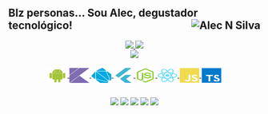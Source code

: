 ## Blz personas... Sou Alec, degustador tecnológico!<img align="right" src="https://komarev.com/ghpvc/?username=alecnsilva&label=Profile%20views&color=0e75b6&style=flat" alt="Alec N Silva" />

 <div align="center">
  <a href="https://github.com/alecnsilva">
  <img height="160em" src="https://github-readme-stats.vercel.app/api?username=alecnsilva&show_icons=true&theme=nord&include_all_commits=true&count_private=true"/>
  <img height="160em" src="https://github-readme-stats.vercel.app/api/top-langs/?username=alecnsilva&layout=compact&langs_count=7&theme=nord"/>
  <div align="center">
  <img width="820em" src="https://activity-graph.herokuapp.com/graph?username=alecnsilva&bg_color=22272E&color=7490AC&line=14292e&point=24292e&area=true&hide_border=true"/>
  </div>
</div>
<div align="center" style="display: inline_block"><br>
 <img align="center" alt="Alec-Android" height="30" width="40" src="https://raw.githubusercontent.com/devicons/devicon/master/icons/android/android-plain.svg">
 <img align="center" alt="Alec-Kt" height="30" width="40" src="https://raw.githubusercontent.com/devicons/devicon/master/icons/kotlin/kotlin-plain.svg">
 <img align="center" alt="Alec-Dart" height="30" width="40" src="https://raw.githubusercontent.com/devicons/devicon/master/icons/dart/dart-plain.svg"> 
 <img align="center" alt="Alec-Ftr" height="30" width="40" src="https://raw.githubusercontent.com/devicons/devicon/master/icons/flutter/flutter-plain.svg">
 <img align="center" alt="Alec-NodeJS" height="30" width="40" src="https://raw.githubusercontent.com/devicons/devicon/master/icons/nodejs/nodejs-original.svg"> 
 <img align="center" alt="Alec-React" height="30" width="40" src="https://raw.githubusercontent.com/devicons/devicon/master/icons/react/react-original.svg">
 <img align="center" alt="Alec-Js" height="30" width="40" src="https://raw.githubusercontent.com/devicons/devicon/master/icons/javascript/javascript-plain.svg">
 <img align="center" alt="Alec-Ts" height="30" width="40" src="https://raw.githubusercontent.com/devicons/devicon/master/icons/typescript/typescript-plain.svg">
</div>

  ##

 <div align="center"> 
  <a href="https://www.linkedin.com/in/alecnsilva/" target="_blank"><img src="https://img.shields.io/badge/-LinkedIn-%230077B5?style=for-the-badge&logo=linkedin&logoColor=white" target="_blank"></a>
  <a href = "mailto:alec.ns@pm.me"><img src="https://img.shields.io/badge/-Protonmail-%23333?style=for-the-badge&logo=protonmail&logoColor=white" target="_blank"></a>
  <a href="https://www.youtube.com/channel/UC95BrZFqghemqnEcnm0dWfA" target="_blank"><img src="https://img.shields.io/badge/YouTube-FF0000?style=for-the-badge&logo=youtube&logoColor=white" target="_blank"></a>
  <a href="https://www.twitter.com/alecnsilva/" target="_blank"><img src="https://img.shields.io/badge/-Twitter-%230077B5?style=for-the-badge&logo=twitter&logoColor=white" target="_blank"></a>
  <a href="https://stackoverflow.com/users/12901349/alec-n-silva" target="_blank"><img src="https://img.shields.io/badge/stackoverflow-F48225?style=for-the-badge&logo=stackoverflow&logoColor=white" target="_blank"></a>
 </div>
